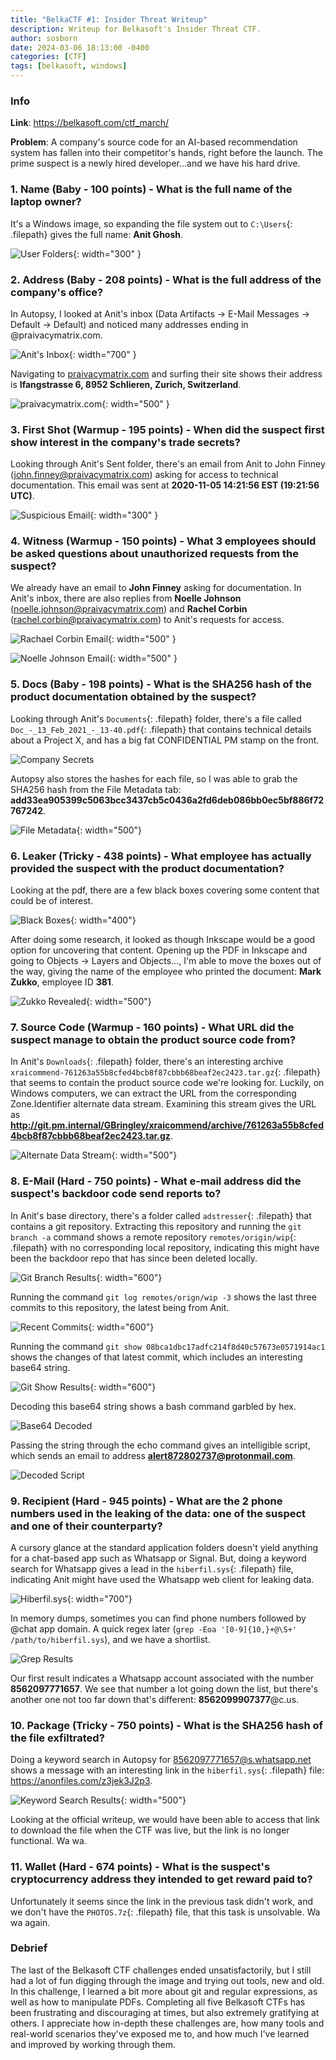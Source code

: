 ```yaml
---
title: "BelkaCTF #1: Insider Threat Writeup"
description: Writeup for Belkasoft's Insider Threat CTF.
author: sosborn
date: 2024-03-06 18:13:00 -0400
categories: [CTF]
tags: [belkasoft, windows]
---
```


### Info

**Link**: <https://belkasoft.com/ctf_march/>

**Problem**: A company's source code for an AI-based recommendation system has fallen into their competitor's hands, right before the launch. The prime suspect is a newly hired developer...and we have his hard drive.

### 1. Name (Baby - 100 points) - What is the full name of the laptop owner?

It's a Windows image, so expanding the file system out to `C:\Users`{: .filepath} gives the full name: **Anit Ghosh**.

![User Folders](/assets/img/2024-03-06/1_1.png){: width="300" }

### 2. Address (Baby - 208 points) - What is the full address of the company's office?

In Autopsy, I looked at Anit's inbox (Data Artifacts -> E-Mail Messages -> Default -> Default) and noticed many addresses ending in @praivacymatrix.com.

![Anit's Inbox](/assets/img/2024-03-06/2_1.png){: width="700" }

Navigating to <a href="" onclick="return false;">praivacymatrix.com</a> and surfing their site shows their address is **Ifangstrasse 6, 8952 Schlieren, Zurich, Switzerland**.

![praivacymatrix.com](/assets/img/2024-03-06/2_2.png){: width="500" }

### 3. First Shot (Warmup - 195 points) - When did the suspect first show interest in the company's trade secrets?

Looking through Anit's Sent folder, there's an email from Anit to John Finney (john.finney@praivacymatrix.com) asking for access to technical documentation. This email was sent at **2020-11-05 14:21:56 EST (19:21:56 UTC)**.

![Suspicious Email](/assets/img/2024-03-06/3_1.png){: width="300" }

### 4. Witness (Warmup - 150 points) - What 3 employees should be asked questions about unauthorized requests from the suspect?

We already have an email to **John Finney** asking for documentation. In Anit's inbox, there are also replies from **Noelle Johnson** (noelle.johnson@praivacymatrix.com) and **Rachel Corbin** (rachel.corbin@praivacymatrix.com) to Anit's requests for access.

![Rachael Corbin Email](/assets/img/2024-03-06/4_1.png){: width="500" }

![Noelle Johnson Email](/assets/img/2024-03-06/4_2.png){: width="500" }

### 5. Docs (Baby - 198 points) - What is the SHA256 hash of the product documentation obtained by the suspect?

Looking through Anit's `Documents`{: .filepath} folder, there's a file called `Doc_-_13_Feb_2021_-_13-40.pdf`{: .filepath} that contains technical details about a Project X, and has a big fat CONFIDENTIAL PM stamp on the front.

![Company Secrets](/assets/img/2024-03-06/5_1.png)

Autopsy also stores the hashes for each file, so I was able to grab the SHA256 hash from the File Metadata tab: **add33ea905399c5063bcc3437cb5c0436a2fd6deb086bb0ec5bf886f72767242**.

![File Metadata](/assets/img/2024-03-06/5_2.png){: width="500"}

### 6. Leaker (Tricky - 438 points) - What employee has actually provided the suspect with the product documentation?

Looking at the pdf, there are a few black boxes covering some content that could be of interest.

![Black Boxes](/assets/img/2024-03-06/6_1.png){: width="400"}

After doing some research, it looked as though Inkscape would be a good option for uncovering that content. Opening up the PDF in Inkscape and going to Objects -> Layers and Objects..., I'm able to move the boxes out of the way, giving the name of the employee who printed the document: **Mark Zukko**, employee ID **381**.

![Zukko Revealed](/assets/img/2024-03-06/6_2.png){: width="500"}

### 7. Source Code (Warmup - 160 points) - What URL did the suspect manage to obtain the product source code from?

In Anit's `Downloads`{: .filepath} folder, there's an interesting archive `xraicommend-761263a55b8cfed4bcb8f87cbbb68beaf2ec2423.tar.gz`{: .filepath} that seems to contain the product source code we're looking for. Luckily, on Windows computers, we can extract the URL from the corresponding Zone.Identifier alternate data stream. Examining this stream gives the URL as **http://git.pm.internal/GBringley/xraicommend/archive/761263a55b8cfed4bcb8f87cbbb68beaf2ec2423.tar.gz**.

![Alternate Data Stream](/assets/img/2024-03-06/7_1.png){: width="500"}

### 8. E-Mail (Hard - 750 points) - What e-mail address did the suspect's backdoor code send reports to?

In Anit's base directory, there's a folder called `adstresser`{: .filepath} that contains a git repository. Extracting this repository and running the `git branch -a` command shows a remote repository `remotes/origin/wip`{: .filepath} with no corresponding local repository, indicating this might have been the backdoor repo that has since been deleted locally.

![Git Branch Results](/assets/img/2024-03-06/8_1.png){: width="600"}

Running the command `git log remotes/orign/wip -3` shows the last three commits to this repository, the latest being from Anit.

![Recent Commits](/assets/img/2024-03-06/8_2.png){: width="600"}

Running the command `git show 08bca1dbc17adfc214f8d40c57673e0571914ac1` shows the changes of that latest commit, which includes an interesting base64 string.

![Git Show Results](/assets/img/2024-03-06/8_3.png){: width="600"}

Decoding this base64 string shows a bash command garbled by hex.

![Base64 Decoded](/assets/img/2024-03-06/8_4.png)

Passing the string through the echo command gives an intelligible script, which sends an email to address **alert872802737@protonmail.com**.

![Decoded Script](/assets/img/2024-03-06/8_5.png)

### 9. Recipient (Hard - 945 points) - What are the 2 phone numbers used in the leaking of the data: one of the suspect and one of their counterparty?

A cursory glance at the standard application folders doesn't yield anything for a chat-based app such as Whatsapp or Signal. But, doing a keyword search for Whatsapp gives a lead in the `hiberfil.sys`{: .filepath} file, indicating Anit might have used the Whatsapp web client for leaking data.

![Hiberfil.sys](/assets/img/2024-03-06/9_1.png){: width="700"}

In memory dumps, sometimes you can find phone numbers followed by @chat app domain. A quick regex later (`grep -Eoa '[0-9]{10,}+@\S+' /path/to/hiberfil.sys`), and we have a shortlist.

![Grep Results](/assets/img/2024-03-06/9_2.png)

Our first result indicates a Whatsapp account associated with the number **8562097771657**. We see that number a lot going down the list, but there's another one not too far down that's different: **8562099907377**@c.us.

### 10. Package (Tricky - 750 points) - What is the SHA256 hash of the file exfiltrated?

Doing a keyword search in Autopsy for 8562097771657@s.whatsapp.net shows a message with an interesting link in the `hiberfil.sys`{: .filepath} file: <https://anonfiles.com/z3jek3J2p3>.

![Keyword Search Results](/assets/img/2024-03-06/10_1.png){: width="500"}

Looking at the official writeup, we would have been able to access that link to download the file when the CTF was live, but the link is no longer functional. Wa wa.

### 11. Wallet (Hard - 674 points) - What is the suspect's cryptocurrency address they intended to get reward paid to?

Unfortunately it seems since the link in the previous task didn't work, and we don't have the `PHOTOS.7z`{: .filepath} file, that this task is unsolvable. Wa wa again.

### Debrief

The last of the Belkasoft CTF challenges ended unsatisfactorily, but I still had a lot of fun digging through the image and trying out tools, new and old. In this challenge, I learned a bit more about git and regular expressions, as well as how to manipulate PDFs. Completing all five Belkasoft CTFs has been frustrating and discouraging at times, but also extremely gratifying at others. I appreciate how in-depth these challenges are, how many tools and real-world scenarios they've exposed me to, and how much I've learned and improved by working through them.

